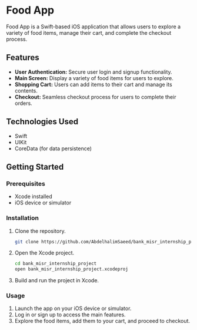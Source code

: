 # Food App

Food App is a Swift-based iOS application that allows users to explore a variety of food items, manage their cart, and complete the checkout process.


## Features

- **User Authentication:** Secure user login and signup functionality.
- **Main Screen:** Display a variety of food items for users to explore.
- **Shopping Cart:** Users can add items to their cart and manage its contents.
- **Checkout:** Seamless checkout process for users to complete their orders.


## Technologies Used

- Swift
- UIKit
- CoreData (for data persistence)


## Getting Started

### Prerequisites

- Xcode installed
- iOS device or simulator

### Installation

1. Clone the repository.
   ```bash
   git clone https://github.com/AbdelhalimSaeed/bank_misr_internship_project.git
2. Open the Xcode project.
   ```bash
   cd bank_misr_internship_project
   open bank_misr_internship_project.xcodeproj
4. Build and run the project in Xcode.

### Usage
1. Launch the app on your iOS device or simulator.
2. Log in or sign up to access the main features.
3. Explore the food items, add them to your cart, and proceed to checkout.

